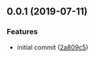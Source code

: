 ## 0.0.1 (2019-07-11)


### Features

* initial commit ([2a809c5](https://github.com/hugomrdias/connect-deps/commit/2a809c5))



